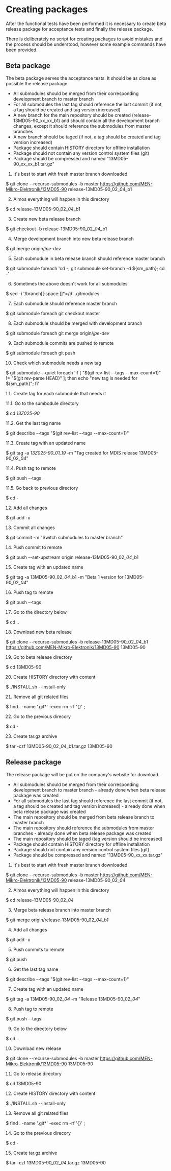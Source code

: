 # Creating packages

After the functional tests have been performed it is necessary to create beta release package for acceptance tests and finally the release package.

There is deliberately no script for creating packages to avoid mistakes and the process should be understood, however some example commands have been provided.

## Beta package

The beta package serves the acceptance tests. It should be as close as possible the release package.

- All submodules should be merged from their corresponding development branch to master branch
- For all submodules the last tag should reference the last commit (if not, a tag should be created and tag version increased)
- A new branch for the main repository should be created (release-13MD05-90_xx_xx_b1) and should contain all the development branch changes, except it should reference the submodules from master branches
- A new branch should be taged (if not, a tag should be created and tag version increased)
- Package should contain HISTORY directory for offline installation
- Package should not contain any version control system files (git)
- Package should be compressed and named "13MD05-90_xx_xx_b1.tar.gz"


1. It's best to start with fresh master branch downloaded

$ git clone --recurse-submodules -b master https://github.com/MEN-Mikro-Elektronik/13MD05-90 release-13MD05-90_02\_*04*\_b1

2. Almos everything will happen in this directory

$ cd release-13MD05-90_02\_*04*\_b1

3. Create new beta release branch

$ git checkout -b release-13MD05-90_02\_*04*\_b1

4. Merge development branch into new beta release branch

$ git merge origin/*jpe-dev*

5. Each submodule in beta release branch should reference master branch

$ git submodule foreach 'cd -; git submodule set-branch -d ${sm_path}; cd -'

6. Sometimes the above doesn't work for all submodules

$ sed -i '/branch[[:space:]]*=/d' .gitmodules

7. Each submodule should reference master branch

$ git submodule foreach git checkout master

8. Each submodule should be merged with development branch

$ git submodule foreach git merge origin/*jpe-dev*

9. Each submodule commits are pushed to remote

$ git submodule foreach git push

10. Check which submodule needs a new tag

$ git submodule --quiet foreach 'if [ "$(git rev-list --tags --max-count=1)" != "$(git rev-parse HEAD)" ]; then echo "new tag is needed for ${sm_path}"; fi' 

11. Create tag for each submodule that needs it

11.1. Go to the sumbodule directory

$ cd *13Z025-90*

11.2. Get the last tag name

$ git describe --tags "$(git rev-list --tags --max-count=1)"

11.3. Create tag with an updated name

$ git tag -a *13Z025-90_01_19* -m "Tag created for MDIS release 13MD05-90_02_*04*"

11.4. Push tag to remote

$ git push --tags

11.5. Go back to previous directory

$ cd -

12. Add all changes

$ git add -u

13. Commit all changes

$ git commit -m "Switch submodules to master branch"

14. Push commit to remote

$ git push --set-upstream origin release-13MD05-90_02\_*04*\_b1

15. Create tag with an updated name

$ git tag -a 13MD05-90_02\_*04*\_b1 -m "Beta 1 version for 13MD05-90_02\_*04*"

16. Push tag to remote

$ git push --tags

17. Go to the directory below

$ cd ..

18. Download new beta release

$ git clone --recurse-submodules -b release-13MD05-90_02\_*04*\_b1 https://github.com/MEN-Mikro-Elektronik/13MD05-90 13MD05-90

19. Go to beta release directory

$ cd 13MD05-90

20. Create HISTORY directory with content

$ ./INSTALL.sh --install-only

21. Remove all git related files

$ find . -name '.git*' -exec rm -rf '{}' \;

22. Go to the previous direcory

$ cd -

23. Create tar.gz archive

$ tar -czf 13MD05-90_02\_*04*\_b1.tar.gz 13MD05-90

## Release package

The release package will be put on the company's website for download.

- All submodules should be merged from their corresponding development branch to master branch - already done when beta release package was created
- For all submodules the last tag should reference the last commit (if not, a tag should be created and tag version increased) -  already done when beta release package was created
- The main repository should be merged from beta release branch to master branch
- The main repository should reference the submodules from master branches - already done when beta release package was created
- The main repository should be taged (tag version should be increased)
- Package should contain HISTORY directory for offline installation
- Package should not contain any version control system files (git)
- Package should be compressed and named "13MD05-90_xx_xx.tar.gz"


1. It's best to start with fresh master branch downloaded

$ git clone --recurse-submodules -b master https://github.com/MEN-Mikro-Elektronik/13MD05-90 release-13MD05-90_02\_*04*

2. Almos everything will happen in this directory

$ cd release-13MD05-90_02\_*04*

3. Merge beta release branch into master branch

$ git merge origin/release-13MD05-90_02\_*04_b1*

4. Add all changes

$ git add -u

5. Push commits to remote

$ git push

6. Get the last tag name

$ git describe --tags "$(git rev-list --tags --max-count=1)"

7. Create tag with an updated name

$ git tag -a 13MD05-90_02\_*04* -m "Release 13MD05-90_02\_*04*"

8. Push tag to remote

$ git push --tags

9. Go to the directory below

$ cd ..

10. Download new release

$ git clone --recurse-submodules -b master https://github.com/MEN-Mikro-Elektronik/13MD05-90 13MD05-90

11. Go to release directory

$ cd 13MD05-90

12. Create HISTORY directory with content

$ ./INSTALL.sh --install-only

13. Remove all git related files

$ find . -name '.git*' -exec rm -rf '{}' \;

14. Go to the previous direcory

$ cd -

15. Create tar.gz archive

$ tar -czf 13MD05-90_02\_*04*.tar.gz 13MD05-90
